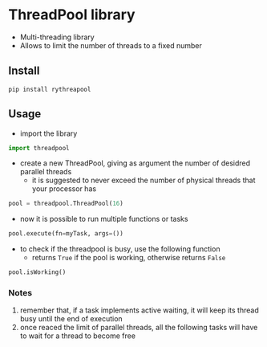 # ThreadPool library
- Multi-threading library 
- Allows to limit the number of threads to a fixed number

## Install
```
pip install rythreapool
```

## Usage
- import the library
```python
import threadpool
```
- create a new ThreadPool, giving as argument the number of desidred parallel threads
  - it is suggested to never exceed the number of physical threads that your processor has
```python
pool = threadpool.ThreadPool(16)
```
- now it is possible to run multiple functions or tasks 
```python
pool.execute(fn=myTask, args=())
```
- to check if the threadpool is busy, use the following function
  - returns `True` if the pool is working, otherwise returns `False`
```python
pool.isWorking()
```

### Notes
1. remember that, if a task implements active waiting, it will keep its thread busy until the end of execution
2. once reaced the limit of parallel threads, all the following tasks will have to wait for a thread to become free